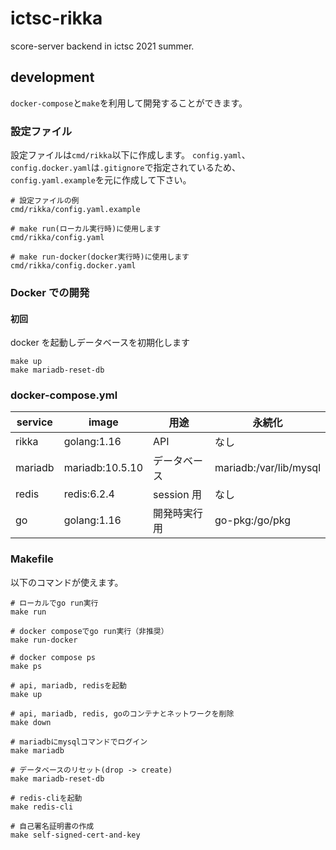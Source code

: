 # ictsc-rikka

score-server backend in ictsc 2021 summer.

## development

`docker-compose`と`make`を利用して開発することができます。

### 設定ファイル

設定ファイルは`cmd/rikka`以下に作成します。
`config.yaml`、`config.docker.yaml`は`.gitignore`で指定されているため、`config.yaml.example`を元に作成して下さい。

```
# 設定ファイルの例
cmd/rikka/config.yaml.example

# make run(ローカル実行時)に使用します
cmd/rikka/config.yaml

# make run-docker(docker実行時)に使用します
cmd/rikka/config.docker.yaml
```

### Docker での開発

#### 初回

docker を起動しデータベースを初期化します

```
make up
make mariadb-reset-db
```

### docker-compose.yml

| service | image           | 用途         | 永続化                 |
| ------- | --------------- | ------------ | ---------------------- |
| rikka | golang:1.16 |   API       | なし                     |
| mariadb | mariadb:10.5.10 | データベース | mariadb:/var/lib/mysql |
| redis   | redis:6.2.4     | session 用   | なし                   |
| go      | golang:1.16     | 開発時実行用 | go-pkg:/go/pkg         |

### Makefile

以下のコマンドが使えます。

```
# ローカルでgo run実行
make run

# docker composeでgo run実行（非推奨）
make run-docker

# docker compose ps
make ps

# api, mariadb, redisを起動
make up

# api, mariadb, redis, goのコンテナとネットワークを削除
make down

# mariadbにmysqlコマンドでログイン
make mariadb

# データベースのリセット(drop -> create)
make mariadb-reset-db

# redis-cliを起動
make redis-cli

# 自己署名証明書の作成
make self-signed-cert-and-key

```

